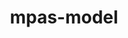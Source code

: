 ---
title: "mpas-model"
layout: cache
categories: [package, develop]
meta: {"compilers": ["gcc@12.4.0", "gcc@7.3.1"], "num_specs": 9, "num_specs_by_stack": {"aws-isc": 1, "aws-isc-aarch64": 1, "aws-pcluster-neoverse_v1": 7, "root": 9}, "oss": ["amzn2"], "platforms": ["linux"], "stacks": ["aws-isc", "aws-isc-aarch64", "aws-pcluster-neoverse_v1", "root"], "targets": ["aarch64", "neoverse_v1", "x86_64_v3"], "versions": ["7.3"]}
spec_details: [{"compiler": "gcc@12.4.0", "hash": "5mm57h2xr2thptgfjgte35w4fduvkxvd", "os": "amzn2", "platform": "linux", "size": "-", "stacks": ["aws-pcluster-neoverse_v1", "root"], "target": "neoverse_v1", "variants": ["build_system=makefile", "make_target=none", "precision=single"], "versions": ["7.3"]}, {"compiler": "gcc@7.3.1", "hash": "7gxo7zcvotmetktc355gxyed5viydrzq", "os": "amzn2", "platform": "linux", "size": "-", "stacks": ["aws-isc", "root"], "target": "x86_64_v3", "variants": ["build_system=makefile", "make_target=none", "precision=double"], "versions": ["7.3"]}, {"compiler": "gcc@12.4.0", "hash": "beyjikjimkt6hkdm3foqafz4g7uakqfb", "os": "amzn2", "platform": "linux", "size": "-", "stacks": ["aws-pcluster-neoverse_v1", "root"], "target": "neoverse_v1", "variants": ["build_system=makefile", "make_target=none", "precision=single"], "versions": ["7.3"]}, {"compiler": "gcc@7.3.1", "hash": "c3rgehfvfrhjhth3qq5awd2gpngsfhmt", "os": "amzn2", "platform": "linux", "size": "-", "stacks": ["aws-isc-aarch64", "root"], "target": "aarch64", "variants": ["build_system=makefile", "make_target=none", "precision=double"], "versions": ["7.3"]}, {"compiler": "gcc@12.4.0", "hash": "ifffeo57qh66iw26q6h5ipxm7cghbchq", "os": "amzn2", "platform": "linux", "size": "-", "stacks": ["aws-pcluster-neoverse_v1", "root"], "target": "neoverse_v1", "variants": ["build_system=makefile", "make_target=none", "precision=single"], "versions": ["7.3"]}, {"compiler": "gcc@12.4.0", "hash": "phbdjvodolfxmve5mehsxe7qhjruiy4l", "os": "amzn2", "platform": "linux", "size": "-", "stacks": ["aws-pcluster-neoverse_v1", "root"], "target": "neoverse_v1", "variants": ["build_system=makefile", "make_target=none", "precision=single"], "versions": ["7.3"]}, {"compiler": "gcc@12.4.0", "hash": "rmwn6kcisdprqnly3raepupok7udgkec", "os": "amzn2", "platform": "linux", "size": "-", "stacks": ["aws-pcluster-neoverse_v1", "root"], "target": "neoverse_v1", "variants": ["build_system=makefile", "make_target=none", "precision=single"], "versions": ["7.3"]}, {"compiler": "gcc@12.4.0", "hash": "uns7shyo5fhgtx6aboantuopwcramfx7", "os": "amzn2", "platform": "linux", "size": "-", "stacks": ["aws-pcluster-neoverse_v1", "root"], "target": "neoverse_v1", "variants": ["build_system=makefile", "make_target=none", "precision=single"], "versions": ["7.3"]}, {"compiler": "gcc@12.4.0", "hash": "xi23vwasaq3bxv4nosscz2lj35agidxh", "os": "amzn2", "platform": "linux", "size": "-", "stacks": ["aws-pcluster-neoverse_v1", "root"], "target": "neoverse_v1", "variants": ["build_system=makefile", "make_target=none", "precision=single"], "versions": ["7.3"]}]
---